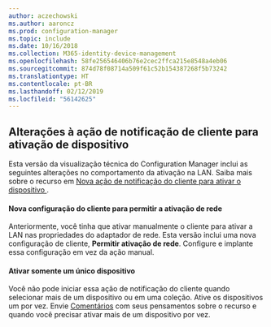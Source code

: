 ```yaml
---
author: aczechowski
ms.author: aaroncz
ms.prod: configuration-manager
ms.topic: include
ms.date: 10/16/2018
ms.collection: M365-identity-device-management
ms.openlocfilehash: 58fe256546406b76e2cec2ffca215e8548a4eb06
ms.sourcegitcommit: 874d78f08714a509f61c52b154387268f5b73242
ms.translationtype: HT
ms.contentlocale: pt-BR
ms.lasthandoff: 02/12/2019
ms.locfileid: "56142625"
---
```

## <a name="bkmk_wakeup"></a> Alterações à ação de notificação de cliente para ativação de dispositivo
<!--1317364-->

Esta versão da visualização técnica do Configuration Manager inclui as seguintes alterações no comportamento da ativação na LAN. Saiba mais sobre o recurso em [Nova ação de notificação do cliente para ativar o dispositivo ](/sccm/core/get-started/capabilities-in-technical-preview-1810#bkmk_wakeup).

#### <a name="new-client-setting-to-allow-network-wake-up"></a>Nova configuração do cliente para permitir a ativação de rede
Anteriormente, você tinha que ativar manualmente o cliente para ativar a LAN nas propriedades do adaptador de rede. Esta versão inclui uma nova configuração de cliente, **Permitir ativação de rede**. Configure e implante essa configuração em vez da ação manual. 

#### <a name="only-wake-up-a-single-device"></a>Ativar somente um único dispositivo
Você não pode iniciar essa ação de notificação do cliente quando selecionar mais de um dispositivo ou em uma coleção. Ative os dispositivos um por vez. Envie [Comentários](/sccm/core/understand/find-help#product-feedback) com seus pensamentos sobre o recurso e quando você precisar ativar mais de um dispositivo por vez.


